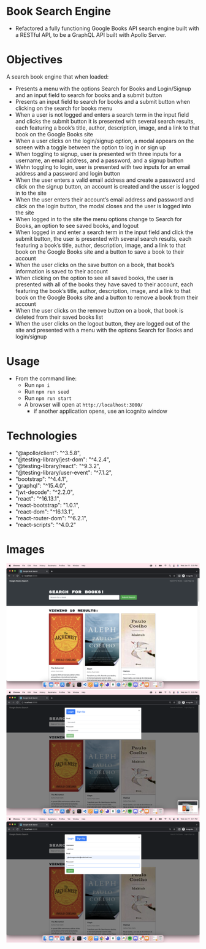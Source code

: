 # Book Search Engine 
- Refactored a fully functioning Google Books API search engine built with a RESTful API, to be a GraphQL API built with Apollo Server.

# Objectives
A search book engine that when loaded:
- Presents a menu with the options Search for Books and Login/Signup and an input field to search for books and a submit button
- Presents an input field to search for books and a submit button when clicking on the search for books menu
- When a user is not logged and enters a search term in the input field and clicks the submit button it is presented with several search results, each featuring a book’s title, author, description, image, and a link to that book on the Google Books site
- When a user clicks on the login/signup option, a modal appears on the screen with a toggle between the option to log in or sign up
- When toggling to signup, user is presented with three inputs for a username, an email address, and a password, and a signup button
- Wehn toggling to login, user is presented with two inputs for an email address and a password and login button
- When the user enters a valid email address and create a password and click on the signup button, an account is created and the usser is logged in to the site
- When the user enters their account’s email address and password and click on the login button, the modal closes and the user is logged into the site
- When logged in to the site the menu options change to Search for Books, an option to see saved books, and logout
- When logged in and enter a search term in the input field and click the submit button, the user is presented with several search results, each featuring a book’s title, author, description, image, and a link to that book on the Google Books site and a button to save a book to their account
- When the user clicks on the save button on a book, that book’s information is saved to their account
- When clicking on the option to see all saved books, the user is presented with all of the books they have saved to their account, each featuring the book’s title, author, description, image, and a link to that book on the Google Books site and a button to remove a book from their account
- When the user clicks on the remove button on a book, that book is deleted from their saved books list
- When the user clicks on the logout button, they are logged out of the site and presented with a menu with the options Search for Books and login/signup

# Usage
- From the command line:
    - Run `npm i`
    - Run `npm run seed`
    - Run `npm run start`
    - A browser will open at `http://localhost:3000/`
        - if another application opens, use an icognito window

# Technologies
- "@apollo/client": "^3.5.8",
- "@testing-library/jest-dom": "^4.2.4",
- "@testing-library/react": "^9.3.2",
- "@testing-library/user-event": "^7.1.2",
- "bootstrap": "^4.4.1",
- "graphql": "^15.4.0",
- "jwt-decode": "^2.2.0",
- "react": "^16.13.1",
- "react-bootstrap": "1.0.1",
- "react-dom": "^16.13.1",
- "react-router-dom": "^6.2.1",
- "react-scripts": "^4.0.2"

# Images
![1](./client/src/assets/1.png)
![2](./client/src/assets/2.png)
![3](./client/src/assets/3.png)

